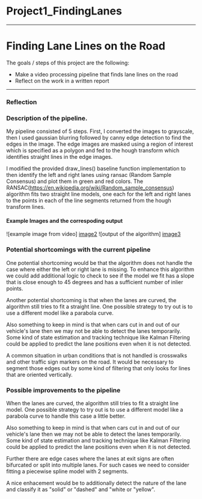 # Project1_FindingLanes
---

# **Finding Lane Lines on the Road**

The goals / steps of this project are the following:
* Make a video processing pipeline that finds lane lines on the road 
* Reflect on the work in a written report


[//]: # (Image References)

[image1]: ./examples/grayscale.jpg "Grayscale"
[image2]: ./test_images/solidYellowCurve2.jpg "SolidWhiteCurve"
[image3]: ./test_images_out/solidYellowCurve2_out.jpg "SolidWhiteCurveOutput"
---

### Reflection

### Description of the pipeline.

My pipeline consisted of 5 steps. First, I converted the images to grayscale, then I used gaussian blurring followed by canny edge detection to find the edges in the image. The edge images are masked using a region of interest which is specified as a polygon and fed to the hough transform which identifies straight lines in the edge images. 

I modified the provided draw_lines() baseline function implementation to then identify the left and right lanes using ransac (Random Sample Consensus) and plot them in green and red colors. The RANSAC(https://en.wikipedia.org/wiki/Random_sample_consensus) algorithm fits two straight line models, one each for the left and right lanes to the points in each of the line segments returned from the hough transform lines.

#### Example Images and the correspoding output
![example image from video] [image2]
![output of the algorithm] [image3]

### Potential shortcomings with the current pipeline


One potential shortcoming would be that the algorithm does not handle the case where either the left or right lane is missing. To enhance this algorithm we could add additional logic to check to see if the model we fit has a slope that is close enough to 45 degrees and has a sufficient number of inlier points.

Another potential shortcoming is that when the lanes are curved, the algorithm still tries to fit a straight line. One possible strategy to try out is to use a different model like a parabola curve.

Also something to keep in mind is that when cars cut in and out of our vehicle's lane then we may not be able to detect the lanes temporarily. Some kind of state estimation and tracking technique like Kalman Filtering could be applied to predict the lane positions even when it is not detected.

A common situation in urban conditions that is not handled is crosswalks and other traffic sign markers on the road. It would be necessary to segment those edges out by some kind of filtering that only looks for lines that are oriented vertically.


### Possible improvements to the pipeline

When the lanes are curved, the algorithm still tries to fit a straight line model. One possible strategy to try out is to use a different model like a parabola curve to handle this case a little better.

Also something to keep in mind is that when cars cut in and out of our vehicle's lane then we may not be able to detect the lanes temporarily. Some kind of state estimation and tracking technique like Kalman Filtering could be applied to predict the lane positions even when it is not detected.

Further there are edge cases where the lanes at exit signs are often bifurcated or split into multiple lanes. For such cases we need to consider fitting a piecewise spline model with 2 segments.

A nice enhacement would be to additionally detect the nature of the lane and classify it as "solid" or "dashed" and "white or "yellow".
